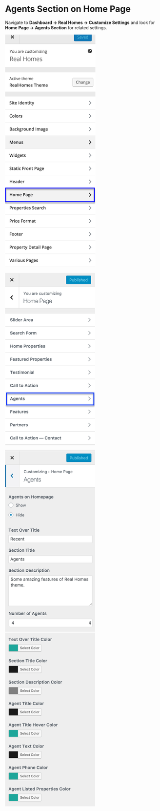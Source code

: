# Agents Section on Home Page

Navigate to **Dashboard → Real Homes → Customize Settings** and look for **Home Page → Agents Section** for related settings.

![Features On Home Page](images/home-setup/customize-homepage.png)

![Home Page Features](images/home-setup/agents-on-homepage-modern.png)

![Home Features Section](images/home-setup/agents-settings-customizer-modern-one.png)<br/>
![Home Features Section](images/home-setup/agents-settings-customizer-modern-two.png)
